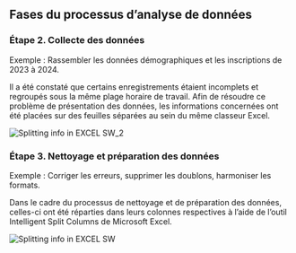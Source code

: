 ## Fases du processus d’analyse de données

### Étape 2. Collecte des données <br>



Exemple : Rassembler les données démographiques et les inscriptions de 2023 à 2024.<br>

Il a été constaté que certains enregistrements étaient incomplets et regroupés sous la même plage horaire de travail. Afin de résoudre ce problème de présentation des données, les informations concernées ont été placées sur des feuilles séparées au sein du même classeur Excel.







![Splitting info in EXCEL SW_2](https://github.com/user-attachments/assets/39474e38-9226-4fe3-b4a7-7c4a5375ba0c)







###  Étape 3. Nettoyage et préparation des données <br>



Exemple : Corriger les erreurs, supprimer les doublons, harmoniser les formats. <br>


Dans le cadre du processus de nettoyage et de préparation des données, celles-ci ont été réparties dans leurs colonnes respectives à l’aide de l’outil Intelligent Split Columns de Microsoft Excel.




![Splitting info in EXCEL SW](https://github.com/user-attachments/assets/e0b3d858-c981-4a22-ac2d-c502f1bdd20e)









